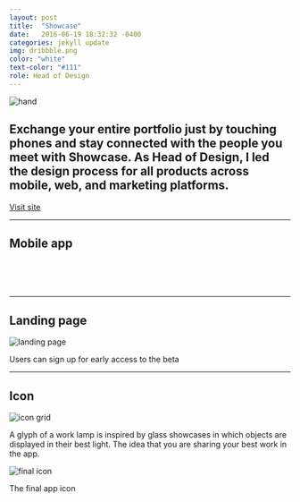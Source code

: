 ```yaml
---
layout: post
title:  "Showcase"
date:   2016-06-19 18:32:32 -0400
categories: jekyll update
img: dribbble.png
color: "white"
text-color: "#111"
role: Head of Design
---
```


![hand](/img/showcase-hand.png)

## Exchange your entire portfolio just by touching phones and stay connected with the people you meet with Showcase. As Head of Design, I led the design process for all products across mobile, web, and marketing platforms.

<a class="btn" href="http://tryshowcase.com">Visit site</a>

<hr>

## Mobile app
<br/>

<div class="row">
  <div class="col-sm-6">
    <div class="col-with-margin">
      <img src="/img/showcase-p1.png" alt="">
    </div>
  </div>
  <div class="col-sm-6">
    <div class="col-with-margin">
      <img src="/img/showcase-p2.png" alt="">
    </div>
  </div>
  <div class="col-sm-6">
    <div class="col-with-margin">
      <img src="/img/showcase-p3.png" alt="">
    </div>
  </div>
  <div class="col-sm-6">
    <div class="col-with-margin">
      <img src="/img/showcase-p4.png" alt="">
    </div>
  </div>
</div>

<br/>
<br/>

<hr>

## Landing page

![landing page](/img/shows.png)

<div class="caption">Users can sign up for early access to the beta</div>

<hr>

## Icon

![icon grid](/img/showcase-grid.png)

<div class="caption">A glyph of a work lamp is inspired by glass showcases in which objects are displayed in their best light. The idea that you are sharing your best work in the app.</div>

![final icon](/img/showcase-icon.png)

<div class="caption">The final app icon</div>
